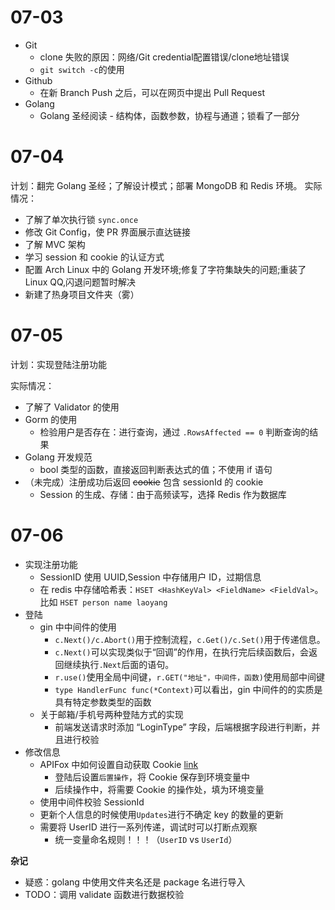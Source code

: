 # 07-03

-   Git
    -   clone 失败的原因：网络/Git credential配置错误/clone地址错误
    -   `git switch -c`的使用
-   Github
    -   在新 Branch Push 之后，可以在网页中提出 Pull Request
-   Golang 
    -   Golang 圣经阅读 - 结构体，函数参数，协程与通道；锁看了一部分

# 07-04

计划：翻完 Golang 圣经；了解设计模式；部署 MongoDB 和 Redis 环境。
实际情况：
-   了解了单次执行锁 `sync.once`
-   修改 Git Config，使 PR 界面展示直达链接
-   了解 MVC 架构
-   学习 session 和 cookie 的认证方式
-   配置 Arch Linux 中的 Golang 开发环境;修复了字符集缺失的问题;重装了 Linux QQ,闪退问题暂时解决
-   新建了热身项目文件夹（雾）

# 07-05

计划：实现登陆注册功能

实际情况：
-  了解了 Validator 的使用
-  Gorm 的使用
   -  检验用户是否存在：进行查询，通过 `.RowsAffected == 0` 判断查询的结果
-  Golang 开发规范
   -  bool 类型的函数，直接返回判断表达式的值；不使用 if 语句
-  （未完成）注册成功后返回 ~~cookie~~ 包含 sessionId 的 cookie
   -  Session 的生成、存储：由于高频读写，选择 Redis 作为数据库

# 07-06

-   实现注册功能
    -   SessionID 使用 UUID,Session 中存储用户 ID，过期信息
    -   在 redis 中存储哈希表：`HSET <HashKeyVal> <FieldName> <FieldVal>`。比如 `HSET person name laoyang`
-   登陆
    -   gin 中中间件的使用
        -   `c.Next()/c.Abort()`用于控制流程，`c.Get()/c.Set()`用于传递信息。
        -   `c.Next()`可以实现类似于“回调”的作用，在执行完后续函数后，会返回继续执行`.Next`后面的语句。
        -   `r.use()`使用全局中间键，`r.GET("地址"，中间件，函数)`使用局部中间键 
        -   `type HandlerFunc func(*Context)`可以看出，gin 中间件的的实质是具有特定参数类型的函数
    -   关于邮箱/手机号两种登陆方式的实现
        -   前端发送请求时添加 “LoginType” 字段，后端根据字段进行判断，并且进行校验
-   修改信息
    -   APIFox 中如何设置自动获取 Cookie [link](https://apifox.com/blog/cookies-and-token/)
        -   登陆后设置`后置操作`，将 Cookie 保存到环境变量中
        -   后续操作中，将需要 Cookie 的操作处，填为环境变量
    -   使用中间件校验 SessionId
    -   更新个人信息的时候使用`Updates`进行不确定 key 的数量的更新
    -   需要将 UserID 进行一系列传递，调试时可以打断点观察
        -   统一变量命名规则！！！（`UserID` vs `UserId`）


**杂记**
-   疑惑：golang 中使用文件夹名还是 package 名进行导入
-   TODO：调用 validate 函数进行数据校验